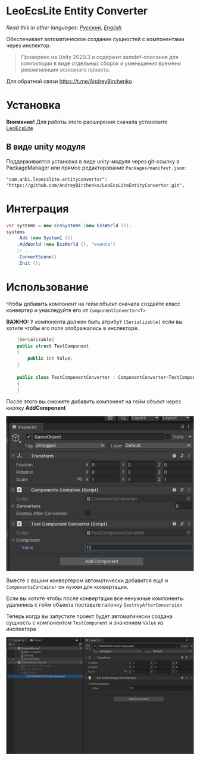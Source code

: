 # LeoEcsLite Entity Converter
*Read this in other languages: [Русский](https://github.com/AndreyBirchenko/LeoEcsLiteEntityConverter/blob/master/README.md), [English](https://github.com/AndreyBirchenko/LeoEcsLiteEntityConverter/blob/master/README_en.md)*

Обеспечивает автоматическое создание сущностей с компонентами через инспектор.

> Проверено на Unity 2020.3 и содержит asmdef-описания для компиляции в виде отдельных сборок и уменьшения времени рекомпиляции основного проекта.

Для обратной связи https://t.me/AndreyBirchenko

# Установка
**Внимание!** Для работы этого расширения сначала установите [LeoEcsLite](https://github.com/Leopotam/ecslite)

## В виде unity модуля
Поддерживается установка в виде unity-модуля через git-ссылку в PackageManager или прямое редактирование `Packages/manifest.json`:
```
"com.anbi.leoecslite.entityconverter": "https://github.com/AndreyBirchenko/LeoEcsLiteEntityConverter.git",
```

# Интеграция
```c#
var systems = new EcsSystems (new EcsWorld ());
systems
    .Add (new System1 ())
    .AddWorld (new EcsWorld (), "events")
    // ...
    .ConvertScene()
    .Init ();
```

# Использование

Чтобы добавить компонент на гейм объект сначала создайте класс конвертер и унаследуйте его от `ComponentConverter<T>`

**ВАЖНО:** У компонента должен быть атрибут `[Serializable]` если вы хотите чтобы его поля отображались в инспекторе.
```c#
    [Serializable]
    public struct TestComponent
    {
        public int Value;
    }
    
    public class TestComponentConverter : ComponentConverter<TestComponent> 
    {
    }
```

После этого вы сможете добавить компонент на гейм объект через кнопку **AddComponent**

![alt text](https://github.com/AndreyBirchenko/LeoEcsLiteEntityConverter/blob/master/img/1.jpg)

Вместе с вашим конвертером автоматически добавится ещё и `ComponentsContainer` он нужен для конвертации.

Если вы хотите чтобы после конвертации все ненужные компоненты удалились с гейм объекта поставьте галочку `DestroyAfterConversion`

Теперь когда вы запустите проект будет автоматически создана сущность с компонентом `TestComponent` и значением `Value` из инспектора

![alt text](https://github.com/AndreyBirchenko/LeoEcsLiteEntityConverter/blob/master/img/2.jpg)

#
